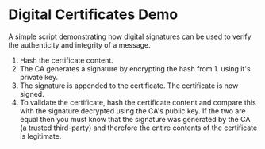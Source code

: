 # Digital Certificates Demo

A simple script demonstrating how digital signatures can be used to verify the authenticity and integrity of a message. 

1. Hash the certificate content. 
2. The CA generates a signature by encrypting the hash from 1. using it's private key.
3. The signature is appended to the certificate. The certificate is now signed.
4. To validate the certificate, hash the certificate content and compare this with the signature decrypted using the CA's public key. If the two are equal then you must know that the signature was generated by the CA (a trusted third-party) and therefore the entire contents of the certificate is legitimate. 
